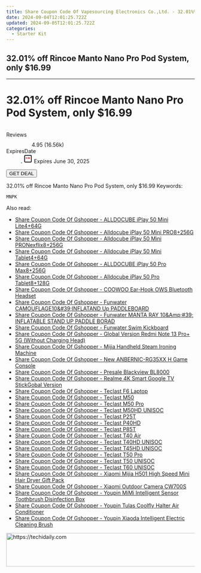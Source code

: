 ```yaml
---
title: Share Coupon Code Of Vapesourcing Electronics Co.,Ltd. - 32.01%%  Off Rincoe Manto Nano Pro Pod System, only $16.99
date: 2024-09-04T12:01:25.722Z
updated: 2024-09-05T12:01:25.722Z
categories:
  - Starter Kit
---
```


## 32.01%  off Rincoe Manto Nano Pro Pod System, only $16.99

<hr>
<main class="px-4 py-6 sm:p-6 md:px-8 md:py-10">
  <div class="mx-auto grid max-w-4xl grid-cols-1 lg:max-w-5xl lg:grid-cols-2 lg:gap-x-20">
    <div class="relative col-start-1 row-start-1 flex flex-col-reverse rounded-lg bg-gradient-to-t from-black/75 via-black/0 p-3 sm:row-start-2 sm:bg-none sm:p-0 lg:row-start-1">
      <h1 class="mt-1 text-lg font-semibold text-white sm:text-slate-900 md:text-2xl dark:sm:text-white">32.01%  off Rincoe Manto Nano Pro Pod System, only $16.99</h1>
    </div>
        <div class="col-start-1 col-end-3 row-start-1 grid gap-4 sm:mb-6 sm:grid-cols-4 lg:col-start-2 lg:row-span-6 lg:row-end-6 lg:mb-0 lg:gap-6">
      <img src="https://static.shareasale.com/image/90958/deal/RincoeMantoNanoProPodSystem.png" alt="" class="h-60 w-full rounded-lg object-cover sm:col-span-2 sm:h-52 lg:col-span-full" loading="lazy" />
    </div>
        <dl class="row-start-2 mt-4 flex items-center text-xs font-medium sm:row-start-3 sm:mt-1 md:mt-2.5 lg:row-start-2">
      <dt class="sr-only">Reviews</dt>
      <dd class="flex items-center text-indigo-600 dark:text-indigo-400">
        <svg width="24" height="24" fill="none" aria-hidden="true" class="mr-1 stroke-current dark:stroke-indigo-500">
          <path d="m12 5 2 5h5l-4 4 2.103 5L12 16l-5.103 3L9 14l-4-4h5l2-5Z" stroke-width="2" stroke-linecap="round" stroke-linejoin="round" />
        </svg>
        <span>4.95 <span class="font-normal text-slate-400">(16.56k)</span></span>
      </dd>
      <dt class="sr-only">ExpiresDate</dt>
      <dd class="flex items-center">
        <svg width="2" height="2" aria-hidden="true" fill="currentColor" class="mx-3 text-slate-300">
          <circle cx="1" cy="1" r="1" />
        </svg>
        <svg width="24" height="24" viewBox="0 0 24 24" fill="none" stroke="currentColor" stroke-width="2">
          <rect x="3" y="3" width="18" height="18" rx="2" fill="#fff" />
          <path d="M6 10L18 10" stroke="red" stroke-width="2" fill="none" />
          <path d="M10 6L10 18" stroke="#fff" stroke-width="2" fill="none" />
        </svg>
        Expires June 30, 2025      </dd>
    </dl>
    <div class="col-start-1 row-start-3 mt-4 self-center sm:col-start-2 sm:row-span-2 sm:row-start-2 sm:mt-0 lg:col-start-1 lg:row-start-3 lg:row-end-4 lg:mt-6">
      <button type="button" onClick="javascript:window.open(decodeURIComponent('https%3A%2F%2Fwww.shareasale.com%2Fu.cfm%3Fd%3D1087247%26m%3D90958%26u%3D4338022'), '_blank');void(0);" class="rounded-lg bg-red-600 px-3 py-2 text-sm font-medium leading-6 text-white">GET DEAL</button>
    </div>
    <p class="col-start-1 mt-4 text-sm leading-6 sm:col-span-2 lg:col-span-1 lg:row-start-4 lg:mt-6 dark:text-slate-400">32.01%  off Rincoe Manto Nano Pro Pod System, only $16.99 Keywords: </p>
    <p class="mt-4">
      <code class="bg-purple-900 p-4 text-sm font-bold tracking-widest text-white">MNPK</code>
    </p>
  </div>
</main>
<span class="atpl-alsoreadstyle">Also read:</span>
<div><ul>
<li><a href="https://coupons.techidaily.com/coupon-1118665-share-97331-sale/"><u>Share Coupon Code Of Gshopper - ALLDOCUBE iPlay 50 Mini Lite4+64G</u></a></li>
<li><a href="https://coupons.techidaily.com/coupon-1118663-share-97331-sale/"><u>Share Coupon Code Of Gshopper - Alldocube iPlay 50 Mini PRO8+256G</u></a></li>
<li><a href="https://coupons.techidaily.com/coupon-1118664-share-97331-sale/"><u>Share Coupon Code Of Gshopper - Alldocube iPlay 50 Mini PRONexflix8+256G</u></a></li>
<li><a href="https://coupons.techidaily.com/coupon-1118661-share-97331-sale/"><u>Share Coupon Code Of Gshopper - Alldocube iPlay 50 Mini Tablet4+64G</u></a></li>
<li><a href="https://coupons.techidaily.com/coupon-1118660-share-97331-sale/"><u>Share Coupon Code Of Gshopper - ALLDOCUBE iPlay 50 Pro Max8+256G</u></a></li>
<li><a href="https://coupons.techidaily.com/coupon-1118662-share-97331-sale/"><u>Share Coupon Code Of Gshopper - Alldocube iPlay 50 Pro Tablet8+128G</u></a></li>
<li><a href="https://coupons.techidaily.com/coupon-1118639-share-97331-sale/"><u>Share Coupon Code Of Gshopper - COOWOO Ear-Hook OWS Bluetooth Headset</u></a></li>
<li><a href="https://coupons.techidaily.com/coupon-1118601-share-97331-sale/"><u>Share Coupon Code Of Gshopper - Funwater CAMOUFLAGE10&amp;#39;INFLATAND Up PADDLEBOARD</u></a></li>
<li><a href="https://coupons.techidaily.com/coupon-1118602-share-97331-sale/"><u>Share Coupon Code Of Gshopper - Funwater MANTA RAY 10&Amp;#39; INFLATABLE STAND UP PADDLE BORAD</u></a></li>
<li><a href="https://coupons.techidaily.com/coupon-1118603-share-97331-sale/"><u>Share Coupon Code Of Gshopper - Funwater Swim Kickboard</u></a></li>
<li><a href="https://coupons.techidaily.com/coupon-1118604-share-97331-sale/"><u>Share Coupon Code Of Gshopper - Global Version Redmi Note 13 Pro+ 5G (Without Charging Head)</u></a></li>
<li><a href="https://coupons.techidaily.com/coupon-1118642-share-97331-sale/"><u>Share Coupon Code Of Gshopper - Mijia Handheld Steam Ironing Machine</u></a></li>
<li><a href="https://coupons.techidaily.com/coupon-1118638-share-97331-sale/"><u>Share Coupon Code Of Gshopper - New ANBERNIC-RG35XX H Game Console</u></a></li>
<li><a href="https://coupons.techidaily.com/coupon-1118644-share-97331-sale/"><u>Share Coupon Code Of Gshopper - Presale Blackview BL8000</u></a></li>
<li><a href="https://coupons.techidaily.com/coupon-1118637-share-97331-sale/"><u>Share Coupon Code Of Gshopper - Realme 4K Smart Google TV StickGobal Version</u></a></li>
<li><a href="https://coupons.techidaily.com/coupon-1118656-share-97331-sale/"><u>Share Coupon Code Of Gshopper - Teclast F6 Laptop</u></a></li>
<li><a href="https://coupons.techidaily.com/coupon-1118650-share-97331-sale/"><u>Share Coupon Code Of Gshopper - Teclast M50</u></a></li>
<li><a href="https://coupons.techidaily.com/coupon-1118652-share-97331-sale/"><u>Share Coupon Code Of Gshopper - Teclast M50 Pro</u></a></li>
<li><a href="https://coupons.techidaily.com/coupon-1118655-share-97331-sale/"><u>Share Coupon Code Of Gshopper - Teclast M50HD UNISOC</u></a></li>
<li><a href="https://coupons.techidaily.com/coupon-1118649-share-97331-sale/"><u>Share Coupon Code Of Gshopper - Teclast P25T</u></a></li>
<li><a href="https://coupons.techidaily.com/coupon-1118647-share-97331-sale/"><u>Share Coupon Code Of Gshopper - Teclast P40HD</u></a></li>
<li><a href="https://coupons.techidaily.com/coupon-1118654-share-97331-sale/"><u>Share Coupon Code Of Gshopper - Teclast P85T</u></a></li>
<li><a href="https://coupons.techidaily.com/coupon-1118653-share-97331-sale/"><u>Share Coupon Code Of Gshopper - Teclast T40 Air</u></a></li>
<li><a href="https://coupons.techidaily.com/coupon-1118657-share-97331-sale/"><u>Share Coupon Code Of Gshopper - Teclast T40HD UNISOC</u></a></li>
<li><a href="https://coupons.techidaily.com/coupon-1118658-share-97331-sale/"><u>Share Coupon Code Of Gshopper - Teclast T45HD UNISOC</u></a></li>
<li><a href="https://coupons.techidaily.com/coupon-1118648-share-97331-sale/"><u>Share Coupon Code Of Gshopper - Teclast T50 Pro</u></a></li>
<li><a href="https://coupons.techidaily.com/coupon-1118659-share-97331-sale/"><u>Share Coupon Code Of Gshopper - Teclast T50 UNISOC</u></a></li>
<li><a href="https://coupons.techidaily.com/coupon-1118651-share-97331-sale/"><u>Share Coupon Code Of Gshopper - Teclast T60 UNISOC</u></a></li>
<li><a href="https://coupons.techidaily.com/coupon-1118646-share-97331-sale/"><u>Share Coupon Code Of Gshopper - Xiaomi Mijia H501 High Speed Mini Hair Dryer Gift Pack</u></a></li>
<li><a href="https://coupons.techidaily.com/coupon-1118645-share-97331-sale/"><u>Share Coupon Code Of Gshopper - Xiaomi Outdoor Camera CW700S</u></a></li>
<li><a href="https://coupons.techidaily.com/coupon-1118640-share-97331-sale/"><u>Share Coupon Code Of Gshopper - Youpin MiMi Intelligent Sensor Toothbrush Disinfection Box</u></a></li>
<li><a href="https://coupons.techidaily.com/coupon-1118643-share-97331-sale/"><u>Share Coupon Code Of Gshopper - Youpin Tulas Coolfly Halter Air Conditioner</u></a></li>
<li><a href="https://coupons.techidaily.com/coupon-1118641-share-97331-sale/"><u>Share Coupon Code Of Gshopper - Youpin Xiaoda Intelligent Electric Cleaning Brush</u></a></li>
</ul></div>

<ins class="adsbygoogle"
      style="display:block"
      data-ad-client="ca-pub-7571918770474297"
      data-ad-slot="8358498916"
      data-ad-format="auto"
      data-full-width-responsive="true"></ins>
<!-- affiliate ads begin -->
<a href="https://appsumo.8odi.net/c/5597632/2094480/7443" target="_top" id="2094480">
  <img src="//a.impactradius-go.com/display-ad/7443-2094480" border="0" alt="https://techidaily.com" width="728" height="90"/>
</a>
<img height="0" width="0" src="https://appsumo.8odi.net/i/5597632/2094480/7443" style="position:absolute;visibility:hidden;" border="0" />
<!-- affiliate ads end -->